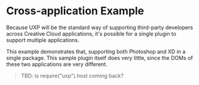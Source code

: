 # Cross-application Example

Because UXP will be the standard way of supporting third-party developers across Creative Cloud applications, it's possible for a single plugin to support multiple applications.

This example demonstrates that, supporting both Photoshop and XD in a single package. This sample plugin itself does very little, since the DOMs of these two applications are very different.

> TBD: is require("uxp").host coming back?